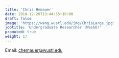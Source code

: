 ```yaml
---
title: 'Chris Hemauer'
date: 2018-12-20T13:44:55+10:00
draft: false
image: 'https://wang.wustl.edu/img/ChrisLarge.jpg'
jobtitle: 'Undergraduate Researcher (WashU)'
promoted: true
weight: 17
---
```

Email: chemauer@wustl.edu